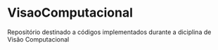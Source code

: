 # VisaoComputacional
Repositório destinado a códigos implementados durante a diciplina de Visão Computacional
